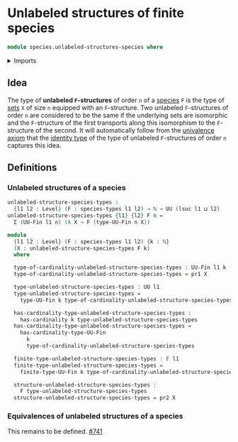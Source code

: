 # Unlabeled structures of finite species

```agda
module species.unlabeled-structures-species where
```

<details><summary>Imports</summary>

```agda
open import elementary-number-theory.natural-numbers

open import foundation.dependent-pair-types
open import foundation.universe-levels

open import species.species-of-types

open import univalent-combinatorics.finite-types
```

</details>

## Idea

The type of **unlabeled `F`-structures** of order `n` of a
[species](species.species-of-types.md) `F` is the type of
[sets](foundation-core.sets.md) `X` of size `n` equipped with an `F`-structure.
Two unlabeled `F`-structures of order `n` are considered to be the same if the
underlying sets are isomorphic and the `F`-structure of the first transports
along this isomorphism to the `F`-structure of the second. It will automatically
follow from the [univalence axiom](foundation.univalence.md) that the
[identity type](foundation-core.identity-types.md) of the type of unlabeled
`F`-structures of order `n` captures this idea.

## Definitions

### Unlabeled structures of a species

```agda
unlabeled-structure-species-types :
  {l1 l2 : Level} (F : species-types l1 l2) → ℕ → UU (lsuc l1 ⊔ l2)
unlabeled-structure-species-types {l1} {l2} F n =
  Σ (UU-Fin l1 n) (λ X → F (type-UU-Fin n X))

module _
  {l1 l2 : Level} (F : species-types l1 l2) {k : ℕ}
  (X : unlabeled-structure-species-types F k)
  where

  type-of-cardinality-unlabeled-structure-species-types : UU-Fin l1 k
  type-of-cardinality-unlabeled-structure-species-types = pr1 X

  type-unlabeled-structure-species-types : UU l1
  type-unlabeled-structure-species-types =
    type-UU-Fin k type-of-cardinality-unlabeled-structure-species-types

  has-cardinality-type-unlabeled-structure-species-types :
    has-cardinality k type-unlabeled-structure-species-types
  has-cardinality-type-unlabeled-structure-species-types =
    has-cardinality-type-UU-Fin
      k
      type-of-cardinality-unlabeled-structure-species-types

  finite-type-unlabeled-structure-species-types : 𝔽 l1
  finite-type-unlabeled-structure-species-types =
    finite-type-UU-Fin k type-of-cardinality-unlabeled-structure-species-types

  structure-unlabeled-structure-species-types :
    F type-unlabeled-structure-species-types
  structure-unlabeled-structure-species-types = pr2 X
```

### Equivalences of unlabeled structures of a species

This remains to be defined.
[#741](https://github.com/UniMath/agda-unimath/issues/741)
